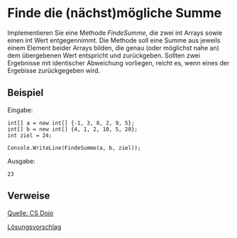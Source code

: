 # Finde die (nächst)mögliche Summe

Implementieren Sie eine Methode *FindeSumme*, die zwei int Arrays sowie einen int Wert entgegennimmt. Die Methode soll eine Summe aus jeweils einem Element beider Arrays bilden, die genau (oder möglichst nahe an) dem übergebenen Wert entspricht und zurückgeben. Sollten zwei Ergebnisse mit identischer Abweichung vorliegen, reicht es, wenn eines der Ergebisse zurückgegeben wird.

## Beispiel
Eingabe:

    int[] a = new int[] {-1, 3, 8, 2, 9, 5};
    int[] b = new int[] {4, 1, 2, 10, 5, 20};
    int ziel = 24;

    Console.WriteLine(FindeSumme(a, b, ziel));
Ausgabe:

    23

## Verweise
[Quelle: CS Dojo](https://youtu.be/GBuHSRDGZBY)

[Lösungsvorschlag](https://gist.github.com/gsoTH/745563dc6fc7dfa919e4404381c9494d)
